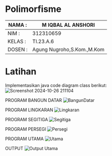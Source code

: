 # Polimorfisme

| NAMA  :| M IQBAL AL ANSHORI |
| --- | --- |
| NIM   :| 312310659 |
| KELAS :| TI.23.A.6 |
| DOSEN :| Agung Nugroho,S.Kom.,M.Kom |

# Latihan
Implementasikan java code diagram class berikut:
![Screenshot 2024-10-26 211104](https://github.com/user-attachments/assets/29fb35d2-b5c4-4ef3-84ad-c36adf76a15c)

PROGRAM BANGUN DATAR
![BangunDatar](https://github.com/user-attachments/assets/4d197af4-f0d8-4fbf-895c-50220dba66a5)

PROGRAM LINGKARAN
![Lingkaran](https://github.com/user-attachments/assets/38d8c8c2-8d94-46b9-b286-c62a0372a913)

PROGRAM SEGITIGA
![Segitiga](https://github.com/user-attachments/assets/e8b995aa-1962-4b40-a307-270e45e3fe66)

PROGRAM PERSEGI
![Persegi](https://github.com/user-attachments/assets/602fcdef-4fa1-4a81-aa8d-02c09a37eb6e)

PROGRAM UTAMA
![Utama](https://github.com/user-attachments/assets/aebc1caf-58c7-4742-8980-6506052f353b)

OUTPUT
![Output Utama](https://github.com/user-attachments/assets/ba33c656-7e0b-4855-9673-4d19b5b42e85)
